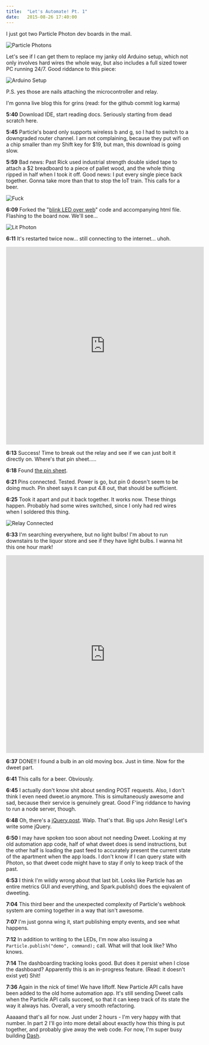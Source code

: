 ```yaml
---
title:  "Let's Automate! Pt. 1"
date:   2015-08-26 17:40:00
---
```


I just got two Particle Photon dev boards in the mail.

![Particle Photons](//localhost:6660/assets/images/automation/photon-unboxing.jpg)

Let's see if I can get them to replace my janky old Arduino setup, which not only involves hard wires the whole way, but also includes a full sized tower PC running 24/7. Good riddance to this piece:

![Arduino Setup](//localhost:6660/assets/images/automation/old-arduino.jpg)

P.S. yes those are nails attaching the microcontroller and relay.

I'm gonna live blog this for grins (read: for the github commit log karma)

__5:40__ Download IDE, start reading docs. Seriously starting from dead scratch here.

__5:45__ Particle's board only supports wireless b and g, so I had to switch to a downgraded router channel. I am not complaining, because they put wifi on a chip smaller than my Shift key for $19, but man, this download is going slow.

__5:59__ Bad news: Past Rick used industrial strength double sided tape to attach a $2 breadboard to a piece of pallet wood, and the whole thing ripped in half when I took it off. Good news: I put every single piece back together. Gonna take more than that to stop the IoT train. This calls for a beer.

![Fuck](//localhost:6660/assets/images/automation/breadboard-broken.jpg)

__6:09__ Forked the "[blink LED over web](https://docs.particle.io/guide/getting-started/examples/photon/#control-leds-over-the-39-net)" code and accompanying html file. Flashing to the board now. We'll see...

![Lit Photon](//localhost:6660/assets/images/automation/photon-lit.jpg)

__6:11__ It's restarted twice now... still connecting to the internet... uhoh.

<!-- ![Success!](https://gfycat.com/DearestOrneryCatbird) -->
<iframe src="http://gfycat.com/ifr/DearestOrneryCatbird" frameborder="0" scrolling="no" width="540" height="540" style="-webkit-backface-visibility: hidden;-webkit-transform: scale(1);" ></iframe>

__6:13__ Success! Time to break out the relay and see if we can just bolt it directly on. Where's that pin sheet.....

__6:18__ Found [the pin sheet](https://docs.particle.io/assets/images/photon-kit-new.jpg). 

__6:21__ Pins connected. Tested. Power is go, but pin 0 doesn't seem to be doing much. Pin sheet says it can put 4.8 out, that should be sufficient.

__6:25__ Took it apart and put it back together. It works now. These things happen. Probably had some wires switched, since I only had red wires when I soldered this thing.

![Relay Connected](//localhost:6660/assets/images/automation/relay-connected.jpg)

__6:33__ I'm searching everywhere, but no light bulbs! I'm about to run downstairs to the liquor store and see if they have light bulbs. I wanna hit this one hour mark!

<iframe src="http://gfycat.com/ifr/ImmaculatePreciousAmericanwigeon" frameborder="0" scrolling="no" width="540" height="540" style="-webkit-backface-visibility: hidden;-webkit-transform: scale(1);" ></iframe>

__6:37__ DONE!! I found a bulb in an old moving box. Just in time. Now for the dweet part.

__6:41__ This calls for a beer. Obviously.

__6:45__ I actually don't know shit about sending POST requests. Also, I don't think I even need dweet.io anymore. This is simultaneously awesome and sad, because their service is genuinely great. Good F'ing riddance to having to run a node server, though.

__6:48__ Oh, there's a [jQuery.post](https://api.jquery.com/jquery.post/). Walp. That's that. Big ups John Resig! Let's write some jQuery.

__6:50__ I may have spoken too soon about not needing Dweet. Looking at my old automation app code, half of what dweet does is send instructions, but the other half is loading the past feed to accurately present the current state of the apartment when the app loads. I don't know if I can query state with Photon, so that dweet code might have to stay if only to keep track of the past.

__6:53__ I think I'm wildly wrong about that last bit. Looks like Particle has an entire metrics GUI and everything, and Spark.publish() does the eqivalent of dweeting.

__7:04__ This third beer and the unexpected complexity of Particle's webhook system are coming together in a way that isn't awesome.

__7:07__ I'm just gonna wing it, start publishing empty events, and see what happens.

__7:12__ In addition to writing to the LEDs, I'm now also issuing a `Particle.publish("demo", command);` call. What will that look like? Who knows.

__7:14__ The dashboarding tracking looks good. But does it persist when I close the dashboard? Apparently this is an in-progress feature. (Read: it doesn't exist yet) Shit!

__7:36__ Again in the nick of time! We have liftoff. New Particle API calls have been added to the old home automation app. It's still sending Dweet calls when the Particle API calls succeed, so that it can keep track of its state the way it always has. Overall, a very smooth refactoring.

Aaaaand that's all for now. Just under 2 hours - I'm very happy with that number. In part 2 I'll go into more detail about exactly how this thing is put together, and probably give away the web code. For now, I'm super busy building [Dash](https://getdash.io/).